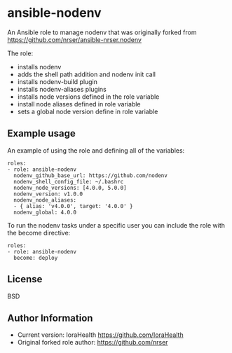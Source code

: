 ansible-nodenv
============

An Ansible role to manage nodenv that was originally forked from https://github.com/nrser/ansible-nrser.nodenv

The role:

* installs nodenv
* adds the shell path addition and nodenv init call
* installs nodenv-build plugin
* installs nodenv-aliases plugins
* installs node versions defined in the role variable
* install node aliases defined in role variable
* sets a global node version define in role variable

Example usage
----------------

An example of using the role and defining all of the variables:

```
roles:
- role: ansible-nodenv
  nodenv_github_base_url: https://github.com/nodenv
  nodenv_shell_config_file: ~/.bashrc
  nodenv_node_versions: [4.0.0, 5.0.0]
  nodenv_version: v1.0.0
  nodenv_node_aliases:
  - { alias: 'v4.0.0', target: '4.0.0' }
  nodenv_global: 4.0.0
```

To run the nodenv tasks under a specific user you can include the role with the become directive:

```
roles:
- role: ansible-nodenv
  become: deploy
```

License
-------

BSD

Author Information
------------------

* Current version: IoraHealth <https://github.com/IoraHealth>
* Original forked role author: <https://github.com/nrser>
